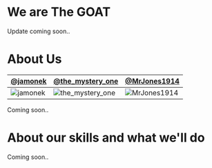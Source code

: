 We are The GOAT
================

Update coming soon..


About Us
===========================

| [@jamonek](http://twitter.com/jamonek) | [@the_mystery_one](http://twitter.com/the_mystery_one) | [@MrJones1914](http://twitter.com/MrJones1914)
|--- |--- |---
| ![jamonek](https://pbs.twimg.com/profile_images/531868003521269761/SEl1Ri5I.jpeg) | ![the_mystery_one](https://pbs.twimg.com/profile_images/520661492153077760/uGelVzez.jpeg) | ![MrJones1914](https://pbs.twimg.com/profile_images/535657314687410176/69ZhigHM.jpeg)

Coming soon..


About our skills and what we'll do
=======
Coming soon..